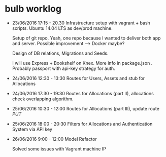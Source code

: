 # bulb worklog

- 23/06/2016 
	17:15 - 20.30 
	Infrastructure setup with vagrant + bash scripts. Ubuntu 14.04 LTS as dev/prod machine.

	Setup of git repo. Yeah, one repo because I wanted to deliver both app and server.
	Possible improvement --> Docker maybe?

	Design of DB relations, Migrations and Seeds.

	I will use Express + Bookshelf on Knex. More info in package.json .
	Probably passport with api-key strategy for auth.


- 24/06/2016
	12:30 - 13:30
	Routes for Users, Assets and stub for Allocations

- 24/06/2016
	17:30 - 19:30
	Routes for Allocations (part II), allocations check overlapping algorithm.

- 25/06/2016
	10:30 - 12:00
	Routes for Allocations (part III), update route *PUT*  

- 25/06/2016
	18:00 - 20:30
	Filters for Allocations and Authentication System via API key

- 26/06/2016
	9:00 - 12:00
	Model Refactor

	Solved some issues with Vagrant machine IP